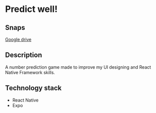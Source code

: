 # Predict well!

## Snaps

[Google drive](https://drive.google.com/drive/folders/10Ghb9y5nPzrbX7z1eOOtd5gKNqvxYzYY?usp=sharing)

## Description

A number prediction game made to improve my UI designing and React Native Framework skills.

## Technology stack

- React Native
- Expo
